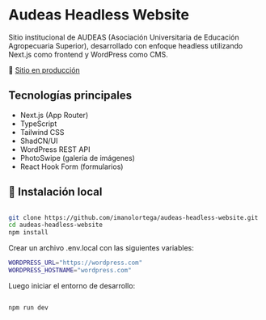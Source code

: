 # Audeas Headless Website

Sitio institucional de AUDEAS (Asociación Universitaria de Educación Agropecuaria Superior), desarrollado con enfoque headless utilizando Next.js como frontend y WordPress como CMS.

🔗 [Sitio en producción](https://www.audeas.com.ar)

## Tecnologías principales

- Next.js (App Router)
- TypeScript
- Tailwind CSS
- ShadCN/UI
- WordPress REST API
- PhotoSwipe (galería de imágenes)
- React Hook Form (formularios)

## 🚀 Instalación local

``` bash

git clone https://github.com/imanolortega/audeas-headless-website.git
cd audeas-headless-website
npm install

```

Crear un archivo .env.local con las siguientes variables:

```bash
WORDPRESS_URL="https://wordpress.com"
WORDPRESS_HOSTNAME="wordpress.com"
```

Luego iniciar el entorno de desarrollo:

``` bash

npm run dev

```

